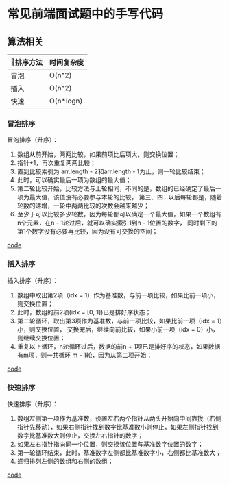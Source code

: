# 常见前端面试题中的手写代码

## 算法相关
排序方法|时间复杂度 
-------|---------
冒泡    |O(n^2)   
插入    |O(n^2)   
快速    |O(n*logn)


### 冒泡排序
冒泡排序（升序）：
1. 数组从前开始，两两比较，如果前项比后项大，则交换位置；
2. 指针+1，再次重复两两比较；
3. 直到比较索引为 arr.length - 2和arr.length - 1为止，则一轮比较结束；
4. 此时，可以确实最后一项为数组的最大值；
5. 第二轮比较开始，比较方法与上轮相同，不同的是，数组的已经确定了最后一项为最大值，该值没有必要参与本轮的比较，
    第三、四...以后每轮都是，随着轮数的递增，一轮中两两比较的次数会越来越少；
6. 至少于可以比较多少轮数，因为每轮都可以确定一个最大值，如果一个数组有n个元素，在n - 1轮过后，就可以确实索引1到n - 1位置的数字，
    同时剩下的第1个数字没有必要再比较，因为没有可交换的空间；

[code](https://github.com/Joo-fanChang/hand-written-code/blob/master/src/sort/bubble.js)

### 插入排序
插入排序（升序）：
1. 数组中取出第2项（idx = 1）作为基准数，与前一项比较，如果比前一项小，则交换位置；
2. 此时，数组的前2项(idx = [0, 1])已是排好序状态；
3. 第二轮循环，取出第3项作为基准数，与前一项比较，如果比前一项（idx = 1）小，则交换位置，
	交换完后，继续向前比较，如果小前一项（idx = 0）小，则继续交换位置；
4. 重复以上循环，n轮循环过后，数据的前n + 1项已是排好序的状态，如果数据有m项，则一共循环 m - 1轮，因为从第二项开始；

[code](https://github.com/Joo-fanChang/hand-written-code/blob/master/src/sort/insert.js)

### 快速排序
快速排序（升序）：
1. 数组左侧第一项作为基准数，设置左右两个指针从两头开始向中间靠拢（右侧指针先移动），如果右侧指针找到数字比基准数小则停止，如果左侧指针找到数字比基准数大则停止，交换左右指针的数字；
2. 如果左右指针指向同一个位置，则交换该位置与基准数字位置的数字；
3. 第一轮循环结束，此时，基准数字左侧都比基准数字小，右侧都比基准数大；
4. 递归排列左侧的数组和右侧的数组；

[code](https://github.com/Joo-fanChang/hand-written-code/blob/master/src/sort/quick.js)
